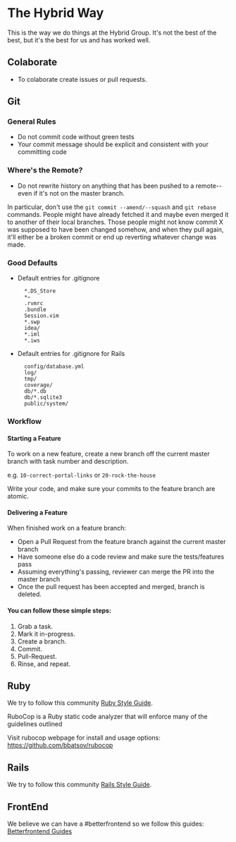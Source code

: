 # The Hybrid Way

This is the way we do things at the Hybrid Group.
It's not the best of the best, but it's the best for us and has worked well.

## Colaborate

* To colaborate create issues or pull requests.

## Git

### General Rules

* Do not commit code without green tests
* Your commit message should be explicit and consistent with your committing code

### Where's the Remote?

* Do not rewrite history on anything that has been pushed to a remote--even if it's not on the master branch.

In particular, don't use the `git commit --amend/--squash` and `git rebase` commands. People
might have already fetched it and maybe even merged it to another of their local branches. Those people
might not know commit X was supposed to have been changed somehow, and when they pull again, it'll
either be a broken commit or end up reverting whatever change was made.

### Good Defaults

* Default entries for .gitignore

        *.DS_Store
        *~
        .rvmrc
        .bundle
        Session.vim
        *.swp
        idea/
        *.iml
        *.iws

* Default entries for .gitignore for Rails

        config/database.yml
        log/
        tmp/
        coverage/
        db/*.db
        db/*.sqlite3
        public/system/

### Workflow

#### Starting a Feature

To work on a new feature, create a new branch off the current master branch with task number and description.

e.g. `10-correct-portal-links` or `20-rock-the-house`

Write your code, and make sure your commits to the feature branch are atomic.

#### Delivering a Feature

When finished work on a feature branch:

- Open a Pull Request from the feature branch against the current master branch
- Have someone else do a code review and make sure the tests/features pass
- Assuming everything's passing, reviewer can merge the PR into the master branch
- Once the pull request has been accepted and merged, branch is deleted.

#### You can follow these simple steps:

1. Grab a task.
1. Mark it in-progress.
1. Create a branch.
1. Commit.
1. Pull-Request.
1. Rinse, and repeat.

## Ruby

We try to follow this community [Ruby Style Guide](https://github.com/bbatsov/ruby-style-guide).

RuboCop is a Ruby static code analyzer that will enforce many of the guidelines outlined

Visit rubocop webpage for install and usage options: https://github.com/bbatsov/rubocop

## Rails

We try to follow this community [Rails Style Guide](https://github.com/bbatsov/rails-style-guide).

## FrontEnd

We believe we can have a #betterfrontend so we follow this guides:
[Betterfrontend Guides](http://betterfrontend.com/guides)
